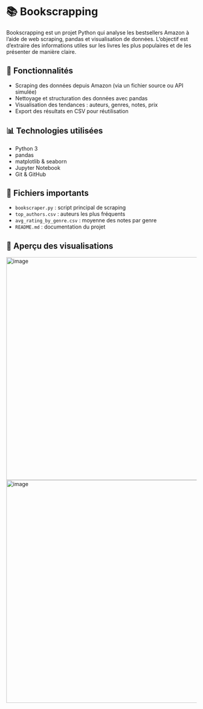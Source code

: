 # 📚 Bookscrapping

Bookscrapping est un projet Python qui analyse les bestsellers Amazon à l’aide de web scraping, pandas et visualisation de données. L’objectif est d’extraire des informations utiles sur les livres les plus populaires et de les présenter de manière claire.

## 🚀 Fonctionnalités

- Scraping des données depuis Amazon (via un fichier source ou API simulée)
- Nettoyage et structuration des données avec pandas
- Visualisation des tendances : auteurs, genres, notes, prix
- Export des résultats en CSV pour réutilisation

## 📊 Technologies utilisées

- Python 3
- pandas
- matplotlib & seaborn
- Jupyter Notebook
- Git & GitHub

## 📁 Fichiers importants

- `bookscraper.py` : script principal de scraping
- `top_authors.csv` : auteurs les plus fréquents
- `avg_rating_by_genre.csv` : moyenne des notes par genre
- `README.md` : documentation du projet

## 📸 Aperçu des visualisations

<img width="989" height="590" alt="image" src="https://github.com/user-attachments/assets/6d0f08fd-3ad3-472e-86e8-cb0d89ddf2c3" />


<img width="590" height="590" alt="image" src="https://github.com/user-attachments/assets/2bc4f5ce-b55b-4595-b715-1720f3155b99" />



